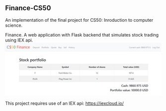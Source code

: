 ## Finance-CS50
An implementation of the final project for CS50: Inroduction to computer science. 

Finance. A web application with Flask backend that simulates stock trading using IEX api.
![Finance demo](/finance_demo.png)

This project requires use of an IEX api: https://iexcloud.io/
